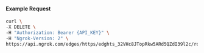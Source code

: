 <!-- Code generated for API Clients. DO NOT EDIT. -->

#### Example Request

```bash
curl \
-X DELETE \
-H "Authorization: Bearer {API_KEY}" \
-H "Ngrok-Version: 2" \
https://api.ngrok.com/edges/https/edghts_32VHc8JTopRkw5ARd5QZdI39l2c/routes/edghtsrt_32VHc63twIa8uuOAm5QKfWnBiNK
```
